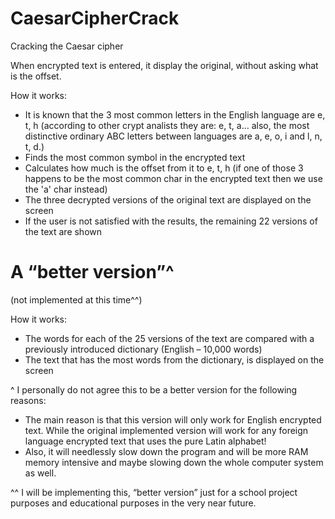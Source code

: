 # CaesarCipherCrack
Cracking the Caesar cipher

When encrypted text is entered, it display the original, without asking what is the offset.

How it works:
- It is known that the 3 most common letters in the English language are e, t, h
  (according to other crypt analists they are: e, t, a... also, the most distinctive ordinary ABC letters between languages are a, e, o, i and l, n, t, d.)
- Finds the most common symbol in the encrypted text
- Calculates how much is the offset from it to e, t, h
  (if one of those 3 happens to be the most common char in the encrypted text then we use the 'a' char instead)
- The three decrypted versions of the original text are displayed on the screen
- If the user is not satisfied with the results, the remaining 22 versions of the text are shown

# A “better version”^
(not implemented at this time^^)

How it works:
- The words for each of the 25 versions of the text are compared with a previously introduced dictionary (English – 10,000 words)
- The text that has the most words from the dictionary, is displayed on the screen

^ I personally do not agree this to be a better version for the following reasons:
- The main reason is that this version will only work for English encrypted text. While the original implemented version will work for any foreign language encrypted text that uses the pure Latin alphabet! 
- Also, it will needlessly slow down the program and will be more RAM memory intensive and maybe slowing down the whole computer system as well.

^^ I will be implementing this, “better version” just for a school project purposes and educational purposes in the very near future.
